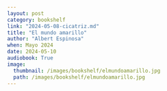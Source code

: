 ```yaml
---
layout: post
category: bookshelf
link: "2024-05-08-cicatriz.md"
title: "El mundo amarillo"
author: "Albert Espinosa"
when: Mayo 2024
date: 2024-05-10
audiobook: True
image:
  thumbnail: /images/bookshelf/elmundoamarillo.jpg
  path: /images/bookshelf/elmundoamarillo.jpg
---
```

